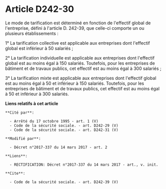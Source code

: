 # Article D242-30

Le mode de tarification est déterminé en fonction de l'effectif global de l'entreprise, défini à l'article D. 242-39, que
celle-ci comporte un ou plusieurs établissements : 

1° La tarification collective est applicable aux entreprises dont l'effectif global est inférieur à 50 salariés ; 

2° La tarification individuelle est applicable aux entreprises dont l'effectif global est au moins égal à 150 salariés.
Toutefois, pour les entreprises de bâtiment et de travaux publics, cet effectif est au moins égal à 300 salariés ; 

3° La tarification mixte est applicable aux entreprises dont l'effectif global est au moins égal à 50 et inférieur à 150
salariés. Toutefois, pour les entreprises de bâtiment et de travaux publics, cet effectif est au moins égal à 50 et inférieur
à 300 salariés.

**Liens relatifs à cet article**

	**Cité par**:

	  - Arrêté du 17 octobre 1995 - art. 1 (V)
	  - Code de la sécurité sociale. - art. D242-29 (V)
	  - Code de la sécurité sociale. - art. D242-31 (V)

	**Modifié par**:

	  - Décret n°2017-337 du 14 mars 2017 - art. 2

	**Liens**:

	  - RECTIFICATION: Décret n°2017-337 du 14 mars 2017 - art., v. init.

	**Cite**:

	  - Code de la sécurité sociale. - art. D242-39 (V)
